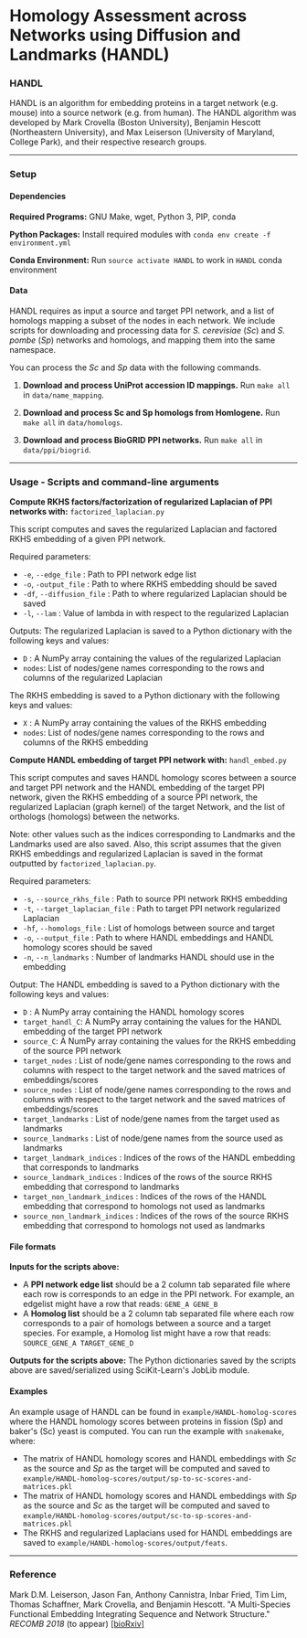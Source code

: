 # Homology Assessment across Networks using Diffusion and Landmarks (HANDL)

### HANDL
HANDL is an algorithm for embedding proteins in a target network (e.g. mouse) into a source network (e.g. from human). The HANDL algorithm was developed by Mark Crovella (Boston University), Benjamin Hescott (Northeastern University), and Max Leiserson (University of Maryland, College Park), and their respective research groups.

-----

### Setup
#### Dependencies
**Required Programs:** GNU Make, wget, Python 3, PIP, conda

**Python Packages:** Install required modules with `conda env create -f environment.yml`

**Conda Environment:** Run `source activate HANDL` to work in `HANDL` conda environment

#### Data
HANDL requires as input a source and target PPI network, and a list of homologs mapping a subset of the nodes in each network. We include scripts for downloading and processing data for _S. cerevisiae_ (_Sc_) and _S. pombe_ (_Sp_) networks and homologs, and mapping them into the same namespace.

You can process the _Sc_ and _Sp_ data with the following commands.

1. **Download and process UniProt accession ID mappings.** Run `make all` in `data/name_mapping`.

2. **Download and process Sc and Sp homologs from Homlogene.** Run `make all` in `data/homologs`.

3. **Download and process BioGRID PPI networks.** Run `make all` in `data/ppi/biogrid`.

-----
### Usage - Scripts and command-line arguments
**Compute RKHS factors/factorization of regularized Laplacian of PPI networks with:** `factorized_laplacian.py`

This script computes and saves the regularized Laplacian and factored RKHS embedding of a given PPI network. 


Required parameters:

*   `-e`, `--edge_file` : Path to PPI network edge list
*   `-o`, `-output_file` : Path to where RKHS embedding should be saved
*   `-df`, `--diffusion_file` : Path to where regularized Laplacian should be saved
*   `-l`, `--lam` : Value of lambda in with respect to the regularized Laplacian

Outputs:
The regularized Laplacian is saved to a Python dictionary with the following keys and values:
* `D` :  A NumPy array containing the values of the regularized Laplacian
* `nodes`: List of nodes/gene names corresponding to the rows and columns of the regularized Laplacian

The RKHS embedding is saved to a Python dictionary with the following keys and values:
* `X` :  A NumPy array containing the values of the RKHS embedding
* `nodes`: List of nodes/gene names corresponding to the rows and columns of the RKHS embedding

**Compute HANDL embedding of target PPI network with:** `handl_embed.py`

This script computes and saves HANDL homology scores between a source and target PPI network and the HANDL embedding of the target PPI network, given the RKHS embedding of a source PPI network, the regularized Laplacian (graph kernel) of the target Network, and the list of orthologs (homologs) between the networks.

Note: other values such as the indices corresponding to Landmarks and the Landmarks used are also saved. Also, this script assumes that the given RKHS embeddings and regularized Laplacian is saved in the format outputted by `factorized_laplacian.py`.


Required parameters:

*   `-s`, `--source_rkhs_file` :  Path to source PPI network RKHS embedding
*   `-t`, `--target_laplacian_file` : Path to target PPI network regularized Laplacian
*   `-hf`, `--homologs_file` : List of homologs between source and target
*   `-o`, `--output_file` : Path to where HANDL embeddings and HANDL homology scores should be saved
*   `-n`, `--n_landmarks` : Number of landmarks HANDL should use in the embedding

Output:
The HANDL embedding is saved to a Python dictionary with the following keys and values:
*   `D` : A NumPy array containing the HANDL homology scores
*   `target_handl_C`: A NumPy array containing the values for the HANDL embedding of the target PPI network
*   `source_C`: A NumPy array containing the values for the RKHS embedding of the source PPI network
*   `target_nodes` : List of node/gene names corresponding to the rows and columns with respect to the target network and the saved matrices of embeddings/scores
*   `source_nodes` : List of node/gene names corresponding to the rows and columns with respect to the target network and the saved matrices of embeddings/scores
*   `target_landmarks` : List of node/gene names from the target used as landmarks 
*   `source_landmarks` : List of node/gene names from the source used as landmarks
*   `target_landmark_indices` : Indices of the rows of the HANDL embedding that corresponds to landmarks
*   `source_landmark_indices` : Indices of the rows of the source RKHS embedding that correspond to landmarks
*   `target_non_landmark_indices` : Indices of the rows of the HANDL embedding that correspond to homologs not used as landmarks
*   `source_non_landmark_indices` : Indices of the rows of the source RKHS embedding that correspond to homologs not used as landmarks

#### File formats
**Inputs for the scripts above:**

*   A **PPI network edge list** should be a 2 column tab separated file where each row is corresponds to an edge in the PPI network. For example, an edgelist might have a row that reads: `GENE_A GENE_B`
*   A **Homolog list** should be a 2 column tab separated file where each row corresponds to a pair of homologs between a source and a target species. For example, a Homolog list might have a row that reads: `SOURCE_GENE_A TARGET_GENE_D`

**Outputs for the scripts above:**
The Python dictionaries saved by the scripts above are saved/serialized using SciKit-Learn's JobLib module.



#### Examples
An example usage of HANDL can be found in `example/HANDL-homolog-scores` where the HANDL homology scores between proteins in fission (Sp) and baker's (Sc) yeast is computed.
You can run the example with `snakemake`, where:

*	The matrix of HANDL homology scores and HANDL embeddings with _Sc_ as the source and _Sp_ as the target will be computed and saved to `example/HANDL-homolog-scores/output/sp-to-sc-scores-and-matrices.pkl`
*	The matrix of HANDL homology scores and HANDL embeddings with _Sp_ as the source and _Sc_ as the target will be computed and saved to `example/HANDL-homolog-scores/output/sc-to-sp-scores-and-matrices.pkl`
*	The RKHS and regularized Laplacians used for HANDL embeddings are saved to `example/HANDL-homolog-scores/output/feats`.

-----
### Reference
Mark D.M. Leiserson, Jason Fan, Anthony Cannistra, Inbar Fried, Tim Lim, Thomas Schaffner, Mark Crovella, and Benjamin Hescott. "A Multi-Species Functional Embedding Integrating Sequence and Network Structure." _RECOMB 2018_ (to appear) [[bioRxiv]](https://www.biorxiv.org/content/early/2018/03/30/229211)
